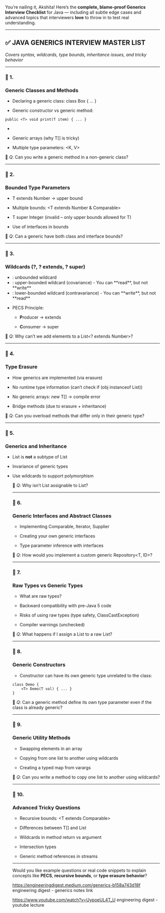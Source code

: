 You’re nailing it, Akshita! Here’s the **complete, blame-proof Generics Interview Checklist** for Java — including all subtle edge cases and advanced topics that interviewers **love** to throw in to test real understanding.

---

## **✅ JAVA GENERICS INTERVIEW MASTER LIST**

  

_Covers syntax, wildcards, type bounds, inheritance issues, and tricky behavior_

---

### **🔹 1.** 

### **Generic Classes and Methods**

- Declaring a generic class: class Box<T> { ... }
    
- Generic constructor vs generic method:
    

```
public <T> void print(T item) { ... }
```

-   
    
- Generic arrays (why T[] is tricky)
    
- Multiple type parameters: <K, V>
    

  

🧠 _Q_: Can you write a generic method in a non-generic class?

---

### **🔹 2.** 

### **Bounded Type Parameters**

- T extends Number → upper bound
    
- Multiple bounds: <T extends Number & Comparable<T>>
    
- T super Integer (invalid – only upper bounds allowed for T)
    
- Use of interfaces in bounds
    

  

🧠 _Q_: Can a generic have both class and interface bounds?

---

### **🔹 3.** 

### **Wildcards (?, ? extends, ? super)**

- <?>: unbounded wildcard
    
- <? extends T>: upper-bounded wildcard (covariance)
    
    - You can **read**, but not **write**
        
    
- <? super T>: lower-bounded wildcard (contravariance)
    
    - You can **write**, but not **read**
        
    
- PECS Principle:
    
    - **P**roducer → extends
        
    - **C**onsumer → super
        
    

  

🧠 _Q_: Why can’t we add elements to a List<? extends Number>?

---

### **🔹 4.** 

### **Type Erasure**

- How generics are implemented (via erasure)
    
- No runtime type information (can’t check if (obj instanceof List<String>))
    
- No generic arrays: new T[] → compile error
    
- Bridge methods (due to erasure + inheritance)
    

  

🧠 _Q_: Can you overload methods that differ only in their generic type?

---

### **🔹 5.** 

### **Generics and Inheritance**

- List<String> is **not** a subtype of List<Object>
    
- Invariance of generic types
    
- Use wildcards to support polymorphism
    

  

🧠 _Q_: Why isn’t List<Integer> assignable to List<Number>?

---

### **🔹 6.** 

### **Generic Interfaces and Abstract Classes**

- Implementing Comparable<T>, Iterator<T>, Supplier<T>
    
- Creating your own generic interfaces
    
- Type parameter inference with interfaces
    

  

🧠 _Q_: How would you implement a custom generic Repository<T, ID>?

---

### **🔹 7.** 

### **Raw Types vs Generic Types**

- What are raw types?
    
- Backward compatibility with pre-Java 5 code
    
- Risks of using raw types (type safety, ClassCastException)
    
- Compiler warnings (unchecked)
    

  

🧠 _Q_: What happens if I assign a List<String> to a raw List?

---

### **🔹 8.** 

### **Generic Constructors**

- Constructor can have its own generic type unrelated to the class:
    

```
class Demo {
    <T> Demo(T val) { ... }
}
```

  

  

🧠 _Q_: Can a generic method define its own type parameter even if the class is already generic?

---

### **🔹 9.** 

### **Generic Utility Methods**

- Swapping elements in an array
    
- Copying from one list to another using wildcards
    
- Creating a typed map from varargs
    

  

🧠 _Q_: Can you write a method to copy one list to another using wildcards?

---

### **🔹 10.** 

### **Advanced Tricky Questions**

- Recursive bounds: <T extends Comparable<T>>
    
- Differences between T[] and List<T>
    
- Wildcards in method return vs argument
    
- Intersection types
    
- Generic method references in streams
    

---

Would you like example questions or real code snippets to explain concepts like **PECS**, **recursive bounds**, or **type erasure behavior**?




https://engineeringdigest.medium.com/generics-b158a743d18f
engineering digest - generics notes link 

https://www.youtube.com/watch?v=UypoeUL4T_U
engineering digest - youtube lecture 